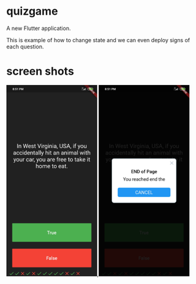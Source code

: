 # quizgame

A new Flutter application.

This is example of how to change state and we can even deploy signs of each question.

# screen shots

<img src="screensht/Screenshot1.jpg" height="500">,<img src="screensht/Screenshot2.jpg" height="500">
